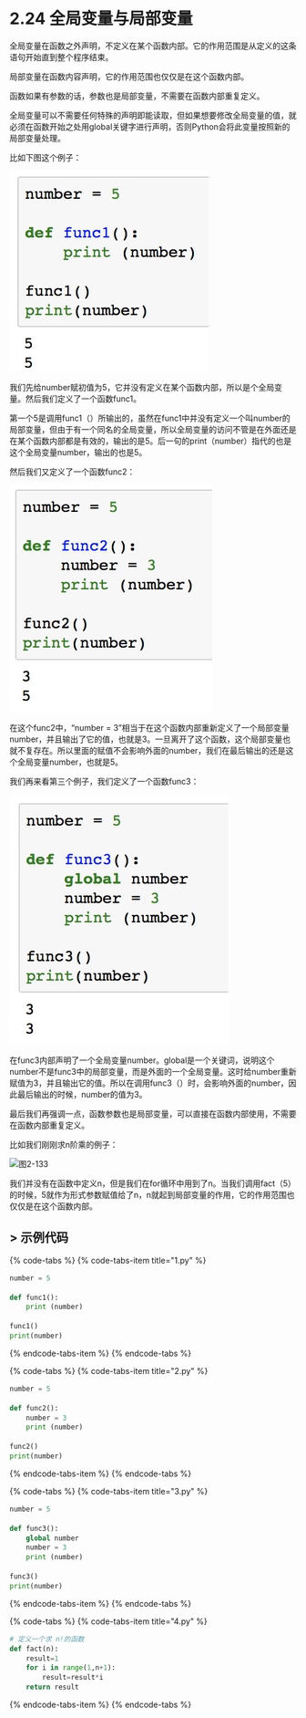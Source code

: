# 2.24 全局变量与局部变量

全局变量在函数之外声明，不定义在某个函数内部。它的作用范围是从定义的这条语句开始直到整个程序结束。

局部变量在函数内容声明，它的作用范围也仅仅是在这个函数内部。

函数如果有参数的话，参数也是局部变量，不需要在函数内部重复定义。

全局变量可以不需要任何特殊的声明即能读取，但如果想要修改全局变量的值，就必须在函数开始之处用global关键字进行声明，否则Python会将此变量按照新的局部变量处理。

比如下图这个例子：

![&#x56FE;2-130](../../.gitbook/assets/image%20%28162%29.png)

我们先给number赋初值为5，它并没有定义在某个函数内部，所以是个全局变量。然后我们定义了一个函数func1。

第一个5是调用func1（）所输出的，虽然在func1中并没有定义一个叫number的局部变量，但由于有一个同名的全局变量，所以全局变量的访问不管是在外面还是在某个函数内部都是有效的，输出的是5。后一句的print（number）指代的也是这个全局变量number，输出的也是5。



然后我们又定义了一个函数func2：

![&#x56FE;2-131](../../.gitbook/assets/image%20%28188%29.png)

在这个func2中，“number = 3”相当于在这个函数内部重新定义了一个局部变量number，并且输出了它的值，也就是3。一旦离开了这个函数，这个局部变量也就不复存在。所以里面的赋值不会影响外面的number，我们在最后输出的还是这个全局变量number，也就是5。



我们再来看第三个例子，我们定义了一个函数func3：

![&#x56FE;2-132](../../.gitbook/assets/image%20%28182%29.png)

在func3内部声明了一个全局变量number。global是一个关键词，说明这个number不是func3中的局部变量，而是外面的一个全局变量。这时给number重新赋值为3，并且输出它的值。所以在调用func3（）时，会影响外面的number，因此最后输出的时候，number的值为3。



最后我们再强调一点，函数参数也是局部变量，可以直接在函数内部使用，不需要在函数内部重复定义。

比如我们刚刚求n阶乘的例子：

![&#x56FE;2-133](blob:https://minghuiwu.gitbook.io/e3a919b8-e7da-4455-b2e7-3a3a0fc4a8bb)

我们并没有在函数中定义n，但是我们在for循环中用到了n。当我们调用fact（5）的时候，5就作为形式参数赋值给了n，n就起到局部变量的作用，它的作用范围也仅仅是在这个函数内部。



## &gt; 示例代码

{% code-tabs %}
{% code-tabs-item title="1.py" %}
```python
number = 5
 
def func1():
    print (number)
    
func1()
print(number)
```
{% endcode-tabs-item %}
{% endcode-tabs %}

{% code-tabs %}
{% code-tabs-item title="2.py" %}
```python
number = 5

def func2():
    number = 3
    print (number)

func2()
print(number)
```
{% endcode-tabs-item %}
{% endcode-tabs %}

{% code-tabs %}
{% code-tabs-item title="3.py" %}
```python
number = 5

def func3():
    global number
    number = 3
    print (number)

func3()
print(number)
```
{% endcode-tabs-item %}
{% endcode-tabs %}

{% code-tabs %}
{% code-tabs-item title="4.py" %}
```python
# 定义一个求 n!的函数
def fact(n):
    result=1
    for i in range(1,n+1):
        result=result*i
    return result
```
{% endcode-tabs-item %}
{% endcode-tabs %}

